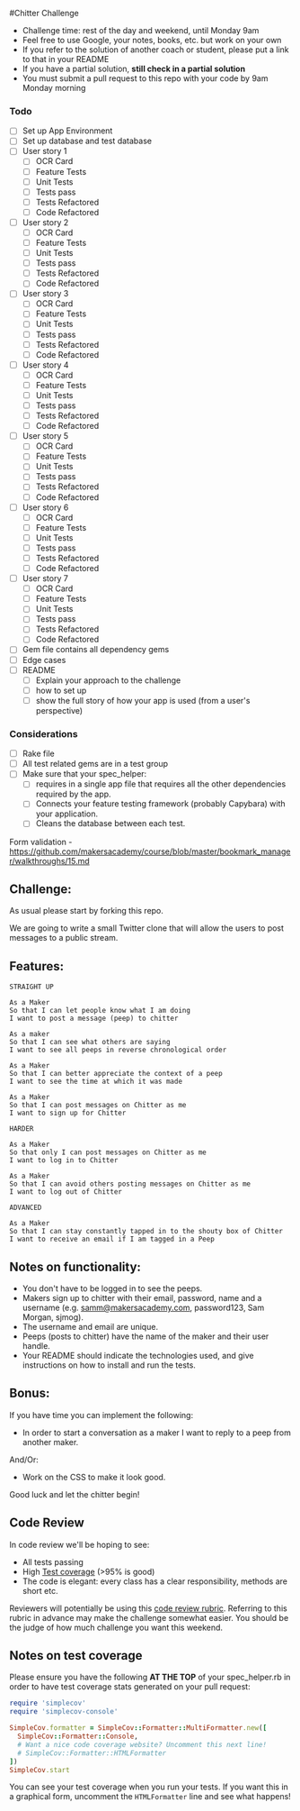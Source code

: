 #Chitter Challenge

* Challenge time: rest of the day and weekend, until Monday 9am
* Feel free to use Google, your notes, books, etc. but work on your own
* If you refer to the solution of another coach or student, please put a link to that in your README
* If you have a partial solution, **still check in a partial solution**
* You must submit a pull request to this repo with your code by 9am Monday morning

### Todo
- [ ] Set up App Environment
- [ ] Set up database and test database
- [ ] User story 1
  - [ ] OCR Card
  - [ ] Feature Tests
  - [ ] Unit Tests
  - [ ] Tests pass
  - [ ] Tests Refactored
  - [ ] Code Refactored
- [ ] User story 2
  - [ ] OCR Card
  - [ ] Feature Tests
  - [ ] Unit Tests
  - [ ] Tests pass
  - [ ] Tests Refactored
  - [ ] Code Refactored
- [ ] User story 3
  - [ ] OCR Card
  - [ ] Feature Tests
  - [ ] Unit Tests
  - [ ] Tests pass
  - [ ] Tests Refactored
  - [ ] Code Refactored
- [ ] User story 4
  - [ ] OCR Card
  - [ ] Feature Tests
  - [ ] Unit Tests
  - [ ] Tests pass
  - [ ] Tests Refactored
  - [ ] Code Refactored
- [ ] User story 5
  - [ ] OCR Card
  - [ ] Feature Tests
  - [ ] Unit Tests
  - [ ] Tests pass
  - [ ] Tests Refactored
  - [ ] Code Refactored
- [ ] User story 6
  - [ ] OCR Card
  - [ ] Feature Tests
  - [ ] Unit Tests
  - [ ] Tests pass
  - [ ] Tests Refactored
  - [ ] Code Refactored
- [ ] User story 7
  - [ ] OCR Card
  - [ ] Feature Tests
  - [ ] Unit Tests
  - [ ] Tests pass
  - [ ] Tests Refactored
  - [ ] Code Refactored
- [ ] Gem file contains all dependency gems
- [ ] Edge cases
- [ ] README
  - [ ] Explain your approach to the challenge
  - [ ] how to set up
  - [ ] show the full story of how your app is used (from a user's perspective)

### Considerations
- [ ] Rake file
- [ ] All test related gems are in a test group
- [ ] Make sure that your spec_helper:
  - [ ] requires in a single app file that requires all the other dependencies required by the app.
  - [ ] Connects your feature testing framework (probably Capybara) with your application.
  - [ ] Cleans the database between each test.

Form validation - https://github.com/makersacademy/course/blob/master/bookmark_manager/walkthroughs/15.md

Challenge:
-------

As usual please start by forking this repo.

We are going to write a small Twitter clone that will allow the users to post messages to a public stream.

Features:
-------

```
STRAIGHT UP

As a Maker
So that I can let people know what I am doing  
I want to post a message (peep) to chitter

As a maker
So that I can see what others are saying  
I want to see all peeps in reverse chronological order

As a Maker
So that I can better appreciate the context of a peep
I want to see the time at which it was made

As a Maker
So that I can post messages on Chitter as me
I want to sign up for Chitter

HARDER

As a Maker
So that only I can post messages on Chitter as me
I want to log in to Chitter

As a Maker
So that I can avoid others posting messages on Chitter as me
I want to log out of Chitter

ADVANCED

As a Maker
So that I can stay constantly tapped in to the shouty box of Chitter
I want to receive an email if I am tagged in a Peep
```

Notes on functionality:
------

* You don't have to be logged in to see the peeps.
* Makers sign up to chitter with their email, password, name and a username (e.g. samm@makersacademy.com, password123, Sam Morgan, sjmog).
* The username and email are unique.
* Peeps (posts to chitter) have the name of the maker and their user handle.
* Your README should indicate the technologies used, and give instructions on how to install and run the tests.

Bonus:
-----

If you have time you can implement the following:

* In order to start a conversation as a maker I want to reply to a peep from another maker.

And/Or:

* Work on the CSS to make it look good.

Good luck and let the chitter begin!

Code Review
-----------

In code review we'll be hoping to see:

* All tests passing
* High [Test coverage](https://github.com/makersacademy/course/blob/master/pills/test_coverage.md) (>95% is good)
* The code is elegant: every class has a clear responsibility, methods are short etc.

Reviewers will potentially be using this [code review rubric](docs/review.md).  Referring to this rubric in advance may make the challenge somewhat easier.  You should be the judge of how much challenge you want this weekend.

Notes on test coverage
----------------------

Please ensure you have the following **AT THE TOP** of your spec_helper.rb in order to have test coverage stats generated
on your pull request:

```ruby
require 'simplecov'
require 'simplecov-console'

SimpleCov.formatter = SimpleCov::Formatter::MultiFormatter.new([
  SimpleCov::Formatter::Console,
  # Want a nice code coverage website? Uncomment this next line!
  # SimpleCov::Formatter::HTMLFormatter
])
SimpleCov.start
```

You can see your test coverage when you run your tests. If you want this in a graphical form, uncomment the `HTMLFormatter` line and see what happens!
